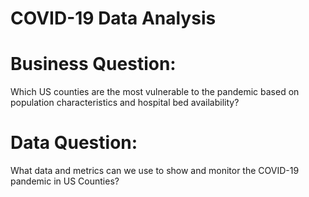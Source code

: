 # COVID-19 Data Analysis

# Business Question: 
Which US counties are the most vulnerable to the pandemic based on population characteristics and hospital bed availability?


# Data Question: 
What data and metrics can we use to show and monitor the COVID-19 pandemic in US Counties?
